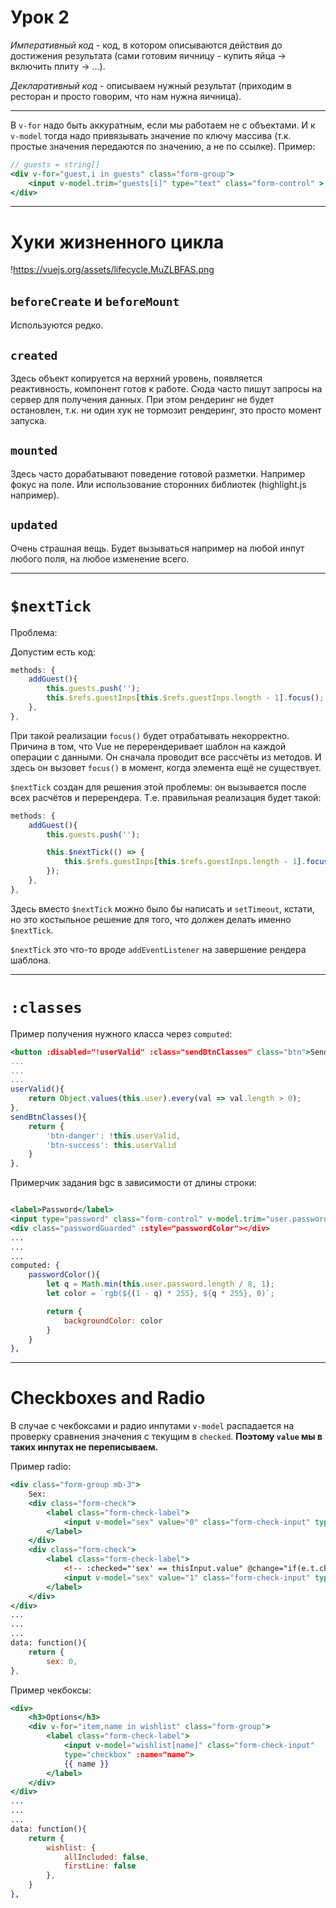 # Урок 2

*Императивный код* - код, в котором описываются действия до достижения результата (сами готовим яичницу - купить яйца → включить плиту → …).

*Декларативный код* - описываем нужный результат (приходим в ресторан и просто говорим, что нам нужна яичница).

---

В `v-for` надо быть аккуратным, если мы работаем не с объектами. И к `v-model` тогда надо привязывать значение по ключу массива (т.к. простые значения передаются по значению, а не по ссылке). Пример:

```jsx
// guests = string[]
<div v-for="guest,i in guests" class="form-group">
	<input v-model.trim="guests[i]" type="text" class="form-control" >
</div>
```

---

# Хуки жизненного цикла

!https://vuejs.org/assets/lifecycle.MuZLBFAS.png

## `beforeCreate` и `beforeMount`

Используются редко.

## `created`

Здесь объект копируется на верхний уровень, появляется реактивность, компонент готов к работе. Сюда часто пишут запросы на сервер для получения данных. При этом рендеринг не будет остановлен, т.к. ни один хук не тормозит рендеринг, это просто момент запуска.

## `mounted`

Здесь часто дорабатывают поведение готовой разметки. Например фокус на поле. Или использование сторонних библиотек (highlight.js например).

## `updated`

Очень страшная вещь. Будет вызываться например на любой инпут любого поля, на любое изменение всего.

---

# `$nextTick`

Проблема:

Допустим есть код:

```jsx
methods: {
	addGuest(){
		this.guests.push('');
		this.$refs.guestInps[this.$refs.guestInps.length - 1].focus();
	},
},
```

При такой реализации `focus()` будет отрабатывать некорректно. Причина в том, что Vue не перерендеривает шаблон на каждой операции с данными. Он сначала проводит все рассчёты из методов. И здесь он вызовет `focus()` в момент, когда элемента ещё не существует.

`$nextTick` создан для решения этой проблемы: он вызывается после всех расчётов и перерендера. Т.е. правильная реализация будет такой:

```jsx
methods: {
	addGuest(){
		this.guests.push('');

		this.$nextTick(() => {
			this.$refs.guestInps[this.$refs.guestInps.length - 1].focus();
		});
	},
},
```

Здесь вместо `$nextTick` можно было бы написать и `setTimeout`, кстати, но это костыльное решение для того, что должен делать именно `$nextTick`.

`$nextTick` это что-то вроде `addEventListener` на завершение рендера шаблона.

---

# `:classes`

Пример получения нужного класса через `computed`:

```jsx
<button :disabled="!userValid" :class="sendBtnClasses" class="btn">Send Data</button>
...
...
...
userValid(){
	return Object.values(this.user).every(val => val.length > 0);
},
sendBtnClasses(){
	return {
		'btn-danger': !this.userValid,
		'btn-success': this.userValid
	}
},
```

Примерчик задания bgc в зависимости от длины строки:

```jsx

<label>Password</label>
<input type="password" class="form-control" v-model.trim="user.password">
<div class="passwordGuarded" :style="passwordColor"></div>
...
...
...
computed: {
	passwordColor(){
		let q = Math.min(this.user.password.length / 8, 1);
		let color = `rgb(${(1 - q) * 255}, ${q * 255}, 0)`;

		return {
			backgroundColor: color
		}
	}
},
```

---

# Checkboxes and Radio

В случае с чекбоксами и радио инпутами `v-model` распадается на проверку сравнения значения с текущим в `checked`. **Поэтому `value` мы в таких инпутах не переписываем.**

Пример radio:

```jsx
<div class="form-group mb-3">
	Sex:
	<div class="form-check">
		<label class="form-check-label">
			<input v-model="sex" value="0" class="form-check-input" type="radio" name="sex">Men
		</label>
	</div>
	<div class="form-check">
		<label class="form-check-label">
			<!-- :checked="'sex' == thisInput.value" @change="if(e.t.checked){ sex = thisInput.value }" -->
			<input v-model="sex" value="1" class="form-check-input" type="radio" name="sex">Women
		</label>
	</div>
</div>
...
...
...
data: function(){
	return {
		sex: 0,
},
```

Пример чекбоксы:

```jsx
<div>
	<h3>Options</h3>
	<div v-for="item,name in wishlist" class="form-group">
		<label class="form-check-label">
			<input v-model="wishlist[name]" class="form-check-input" 
			type="checkbox" :name="name">
			{{ name }}
		</label>
	</div>
</div>
...
...
...
data: function(){
	return {
		wishlist: {
			allIncluded: false,
			firstLine: false
		},
	}
},
```